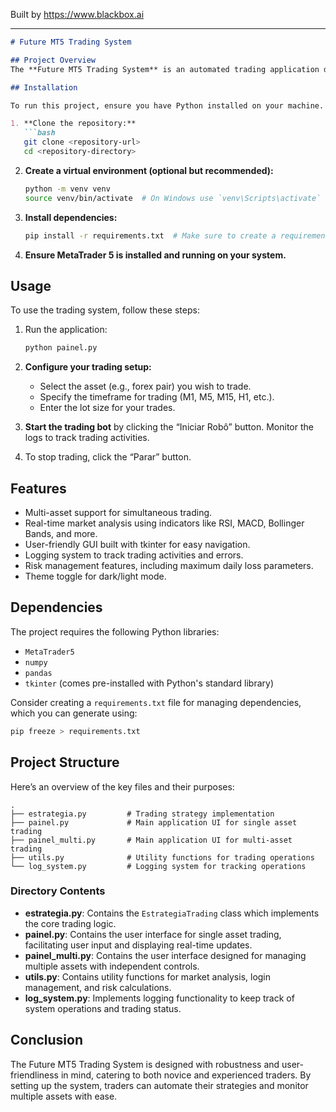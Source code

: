 
Built by https://www.blackbox.ai

---

```markdown
# Future MT5 Trading System

## Project Overview
The **Future MT5 Trading System** is an automated trading application designed for use with the MetaTrader 5 platform. It employs a robust trading strategy that analyzes market data to enter and exit trades based on technical indicators. The system supports multiple assets and provides a user-friendly graphical interface for real-time monitoring and control of trading operations.

## Installation

To run this project, ensure you have Python installed on your machine. You will also need to install the required dependencies. Follow the steps below to set the application up:

1. **Clone the repository:**
   ```bash
   git clone <repository-url>
   cd <repository-directory>
   ```

2. **Create a virtual environment (optional but recommended):**
   ```bash
   python -m venv venv
   source venv/bin/activate  # On Windows use `venv\Scripts\activate`
   ```

3. **Install dependencies:**
   ```bash
   pip install -r requirements.txt  # Make sure to create a requirements.txt based on your environment
   ```

4. **Ensure MetaTrader 5 is installed and running on your system.**

## Usage

To use the trading system, follow these steps:

1. Run the application:
   ```bash
   python painel.py
   ```

2. **Configure your trading setup:**
   - Select the asset (e.g., forex pair) you wish to trade.
   - Specify the timeframe for trading (M1, M5, M15, H1, etc.).
   - Enter the lot size for your trades.

3. **Start the trading bot** by clicking the “Iniciar Robô” button. Monitor the logs to track trading activities.

4. To stop trading, click the “Parar” button. 

## Features
- Multi-asset support for simultaneous trading.
- Real-time market analysis using indicators like RSI, MACD, Bollinger Bands, and more.
- User-friendly GUI built with tkinter for easy navigation.
- Logging system to track trading activities and errors.
- Risk management features, including maximum daily loss parameters.
- Theme toggle for dark/light mode.

## Dependencies
The project requires the following Python libraries:
- `MetaTrader5`
- `numpy`
- `pandas`
- `tkinter` (comes pre-installed with Python's standard library)

Consider creating a `requirements.txt` file for managing dependencies, which you can generate using:
```bash
pip freeze > requirements.txt
```

## Project Structure
Here’s an overview of the key files and their purposes:

```
.
├── estrategia.py         # Trading strategy implementation
├── painel.py             # Main application UI for single asset trading
├── painel_multi.py       # Main application UI for multi-asset trading
├── utils.py              # Utility functions for trading operations
└── log_system.py         # Logging system for tracking operations
```
### Directory Contents
- **estrategia.py**: Contains the `EstrategiaTrading` class which implements the core trading logic.
- **painel.py**: Contains the user interface for single asset trading, facilitating user input and displaying real-time updates.
- **painel_multi.py**: Contains the user interface designed for managing multiple assets with independent controls.
- **utils.py**: Contains utility functions for market analysis, login management, and risk calculations.
- **log_system.py**: Implements logging functionality to keep track of system operations and trading status.

## Conclusion
The Future MT5 Trading System is designed with robustness and user-friendliness in mind, catering to both novice and experienced traders. By setting up the system, traders can automate their strategies and monitor multiple assets with ease.
```